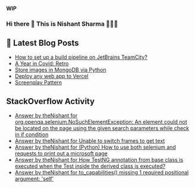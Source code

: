 #### WIP
### Hi there 👋  This is Nishant Sharma 🧑🏼‍🎤

## 📕 Latest Blog Posts
<!-- BLOG-POST-LIST:START -->
- [How to set up a build pipeline on JetBrains TeamCity?](https://medium.com/testvagrant/how-to-set-up-a-build-pipeline-on-jetbrains-teamcity-41a1b0a67d76?source=rss-97b0bdcd7e66------2)
- [A Year in Covid: Retro](https://thenishant3.medium.com/a-year-in-covid-retro-632bf6cdf1c7?source=rss-97b0bdcd7e66------2)
- [Store images in MongoDB via Python](https://dev.to/thenishant/store-images-in-mongodb-via-python-2g73)
- [Deploy any web app to Vercel](https://dev.to/thenishant/deploy-any-web-app-to-vercel-1ka8)
- [Screenplay Pattern](https://medium.com/testvagrant/screenplay-pattern-3490c7f0c23c?source=rss-97b0bdcd7e66------2)
<!-- BLOG-POST-LIST:END -->


## StackOverflow Activity
<!-- STACKOVERFLOW:START -->
- [Answer by theNishant for org.openqa.selenium.NoSuchElementException: An element could not be located on the page using the given search parameters while check in if condition](https://stackoverflow.com/questions/69012824/org-openqa-selenium-nosuchelementexception-an-element-could-not-be-located-on-t/69012912#69012912)
- [Answer by theNishant for Unable to switch frames to get text](https://stackoverflow.com/questions/68993775/unable-to-switch-frames-to-get-text/68993890#68993890)
- [Answer by theNishant for &lpar;Python&rpar; How to use both selenium and requests to print out a microsoft page](https://stackoverflow.com/questions/68993564/python-how-to-use-both-selenium-and-requests-to-print-out-a-microsoft-page/68993799#68993799)
- [Answer by theNishant for How TestNG annotation from base class is executed when the Test inside the derived class is executed?](https://stackoverflow.com/questions/68966667/how-testng-annotation-from-base-class-is-executed-when-the-test-inside-the-deriv/68966726#68966726)
- [Answer by theNishant for to_capabilities&lpar;&rpar; missing 1 required positional argument: &#39;self&#39;](https://stackoverflow.com/questions/68938211/to-capabilities-missing-1-required-positional-argument-self/68938361#68938361)
<!-- STACKOVERFLOW:END -->
